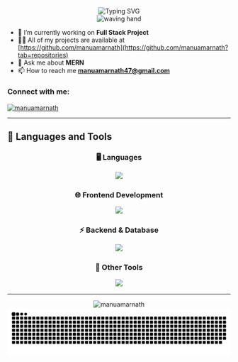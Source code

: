 
<div align="center">
  <img src="https://readme-typing-svg.demolab.com?font=Fira+Code&size=30&pause=1000&color=F7A41D&center=true&vCenter=true&width=650&lines=Hi+%F0%9F%91%8B%2C+I'm+Manu+Amarnath!;A+Passionate+Software+Developer+from+India" alt="Typing SVG" />
  <br/>
  <img src="https://media.giphy.com/media/hvRJCLFzcasrR4ia7z/giphy.gif" width="60" height="60" alt="waving hand"/>
</div>


- 🔭 I’m currently working on **Full Stack Project**
- 👨‍💻 All of my projects are available at [https://github.com/manuamarnath](https://github.com/manuamarnath?tab=repositories)
- 💬 Ask me about **MERN**
- 📫 How to reach me **manuamarnath47@gmail.com**

<h3 align="left">Connect with me:</h3>
<p align="left">
<a href="https://linkedin.com/in/manuamarnath" target="blank"><img align="center" src="https://raw.githubusercontent.com/rahuldkjain/github-profile-readme-generator/master/src/images/icons/Social/linked-in-alt.svg" alt="manuamarnath" height="30" width="40" /></a>
</p>

---

## 🚀 Languages and Tools 

<div align="center">
  
  <h3>🖥️ Languages</h3>
  <p>
    <img src="https://skillicons.dev/icons?i=python,c,js" height="50"/>
  </p>
  
  <h3>🌐 Frontend Development</h3>
  <p>
    <img src="https://skillicons.dev/icons?i=react,angular,html,css,bootstrap,sass,tailwind,materialui" height="50"/>
  </p>
  
  <h3>⚡ Backend & Database</h3>
  <p>
    <img src="https://skillicons.dev/icons?i=nodejs,express,mongodb" height="50"/>
  </p>
  
  <h3>🔧 Other Tools</h3>
  <p>
    <img src="https://skillicons.dev/icons?i=git" height="50"/>
  </p>
</div>


---


<div align="center">
  <img src="https://github-readme-stats.vercel.app/api/top-langs?username=manuamarnath&show_icons=true&locale=en&layout=compact" alt="manuamarnath" />
</div>

<div align="center">
  <img src="https://raw.githubusercontent.com/Platane/snk/output/github-contribution-grid-snake.svg" alt="github contribution snake animation"/>
</div>

